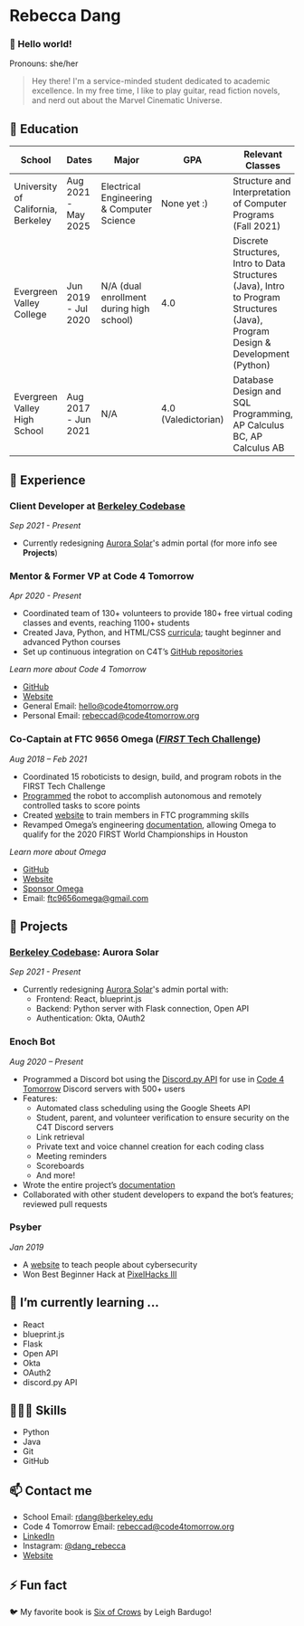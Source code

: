 # Rebecca Dang
### 👋 Hello world!

Pronouns: she/her

> Hey there! I'm a service-minded student dedicated to academic excellence. In my free time, I like to play guitar, read fiction novels, and nerd out about the Marvel Cinematic Universe.

## 🍎 Education

| School | Dates | Major | GPA | Relevant Classes |
|--------|-------|-------|-----|------------------|
| University of California, Berkeley | Aug 2021 - May 2025 | Electrical Engineering & Computer Science | None yet :) | Structure and Interpretation of Computer Programs (Fall 2021) |
| Evergreen Valley College | Jun 2019 - Jul 2020 | N/A (dual enrollment during high school) | 4.0 | Discrete Structures, Intro to Data Structures (Java), Intro to Program Structures (Java), Program Design & Development (Python) |
| Evergreen Valley High School | Aug 2017 - Jun 2021 | N/A | 4.0 (Valedictorian) | Database Design and SQL Programming, AP Calculus BC, AP Calculus AB |

## 💼 Experience

### Client Developer at [Berkeley Codebase](https://codebase.berkeley.edu)
*Sep 2021 - Present*

- Currently redesigning [Aurora Solar](https://www.aurorasolar.com/)'s admin portal (for more info see **Projects**)

### Mentor & Former VP at Code 4 Tomorrow
*Apr 2020 - Present*

- Coordinated team of 130+ volunteers to provide 180+ free virtual coding classes and events, reaching 1100+ students
- Created Java, Python, and HTML/CSS [curricula](https://code4tomorrow.org/courses); taught beginner and advanced Python courses
- Set up continuous integration on C4T’s [GitHub repositories](https://github.com/code4tomorrow)

*Learn more about Code 4 Tomorrow*

- [GitHub](https://github.com/code4tomorrow)
- [Website](https://code4tomorrow.org)
- General Email: hello@code4tomorrow.org
- Personal Email: rebeccad@code4tomorrow.org


### Co-Captain at FTC 9656 Omega ([*FIRST* Tech Challenge](https://www.firstinspires.org/robotics/ftc))
*Aug 2018 – Feb 2021*

- Coordinated 15 roboticists to design, build, and program robots in the FIRST Tech Challenge
- [Programmed](https://github.com/omega9656) the robot to accomplish autonomous and remotely controlled tasks to score points
- Created [website](https://omega9656.github.io/learn-code) to train members in FTC programming skills
- Revamped Omega’s engineering [documentation](https://omegarobotics.wordpress.com/2021/03/04/2021-2022-ultimate-goal-engineering-portfolio-and-notebook/), allowing Omega to qualify for the 2020 FIRST World Championships in Houston

*Learn more about Omega*

- [GitHub](https://github.com/omega9656)
- [Website](https://omegarobotics.wordpress.com)
- [Sponsor Omega](https://bit.ly/sponsoromega)
- Email: ftc9656omega@gmail.com

## 🔭 Projects

### [Berkeley Codebase](https://codebase.berkeley.edu): Aurora Solar
*Sep 2021 - Present*

- Currently redesigning [Aurora Solar](https://www.aurorasolar.com/)'s admin portal with:
  - Frontend: React, blueprint.js
  - Backend: Python server with Flask connection, Open API
  - Authentication: Okta, OAuth2

### Enoch Bot
*Aug 2020 – Present*

- Programmed a Discord bot using the [Discord.py API](https://discordpy.readthedocs.io/en/latest/) for use in [Code 4 Tomorrow](https://code4tomorrow.org) Discord servers with 500+ users
- Features:
  - Automated class scheduling using the Google Sheets API
  - Student, parent, and volunteer verification to ensure security on the C4T Discord servers
  - Link retrieval
  - Private text and voice channel creation for each coding class
  - Meeting reminders
  - Scoreboards
  - And more!
- Wrote the entire project’s [documentation](https://enoch.code4tomorrow.org)
- Collaborated with other student developers to expand the bot’s features; reviewed pull requests

### Psyber
*Jan 2019*

- A [website](https://phrdang.github.io/pixelhacks3/) to teach people about cybersecurity
- Won Best Beginner Hack at [PixelHacks III](https://devpost.com/software/psyber)

## 🌱 I’m currently learning ...

- React
- blueprint.js
- Flask
- Open API
- Okta
- OAuth2
- discord.py API

## 👩🏻‍🎓 Skills

- Python
- Java
- Git
- GitHub
  
## 📫 Contact me

- School Email: rdang@berkeley.edu
- Code 4 Tomorrow Email: rebeccad@code4tomorrow.org
- [LinkedIn](https://linkedin.com/in/dang-rebecca)
- Instagram: [@dang_rebecca](https://instagram.com/dang_rebecca)
- [Website](https://phrdang.github.io)
  
## ⚡ Fun fact
🐦 My favorite book is [Six of Crows](https://www.goodreads.com/book/show/23437156-six-of-crows) by Leigh Bardugo!


<!--
**phrdang/phrdang** is a ✨ _special_ ✨ repository because its `README.md` (this file) appears on your GitHub profile.

Here are some ideas to get you started:
- 👯 I’m looking to collaborate on ...
- 🤔 I’m looking for help with ...
- 💬 Ask me about ...
-->
